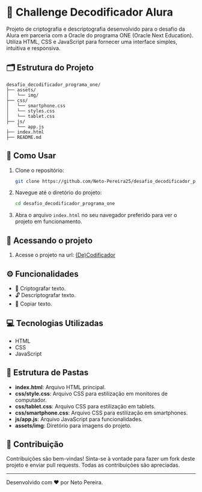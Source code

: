 # 🌟 Challenge Decodificador Alura

Projeto de criptografia e descriptografia desenvolvido para o desafio da Alura em parceria com a Oracle do programa ONE (Oracle Next Education). Utiliza HTML, CSS e JavaScript para fornecer uma interface simples, intuitiva e responsiva.

## 🗂 Estrutura do Projeto

```
desafio_decodificador_programa_one/
├── assets/
│   └── img/
├── css/
│   └── smartphone.css
│   └── styles.css
│   └── tablet.css
├── js/
    └── app.js
├── index.html
├── README.md
```

## 🚀 Como Usar

1. Clone o repositório:
   ```sh
   git clone https://github.com/Neto-Pereira25/desafio_decodificador_programa_one.git
   ```

2. Navegue até o diretório do projeto:
   ```sh
   cd desafio_decodificador_programa_one
   ```

3. Abra o arquivo `index.html` no seu navegador preferido para ver o projeto em funcionamento.

## 🚀 Acessando o projeto

1. Acesse o projeto na url: [(De)Codificador](https://decodificador-programa-one-jpsn.vercel.app/)

## ⚙️ Funcionalidades

- 🔐 Criptografar texto.
- 🔓 Descriptografar texto.
- 🔄 Copiar texto.

## 💻 Tecnologias Utilizadas

- HTML
- CSS
- JavaScript

## 📁 Estrutura de Pastas

- **index.html**: Arquivo HTML principal.
- **css/style.css**: Arquivo CSS para estilização em monitores de computador.
- **css/tablet.css**: Arquivo CSS para estilização em tablets.
- **css/smartphone.css**: Arquivo CSS para estilização em smartphones.
- **js/app.js**: Arquivo JavaScript para funcionalidades.
- **assets/img**: Diretório para imagens do projeto.

## 🤝 Contribuição

Contribuições são bem-vindas! Sinta-se à vontade para fazer um fork deste projeto e enviar pull requests. Todas as contribuições são apreciadas.

---

Desenvolvido com ❤️ por Neto Pereira.
